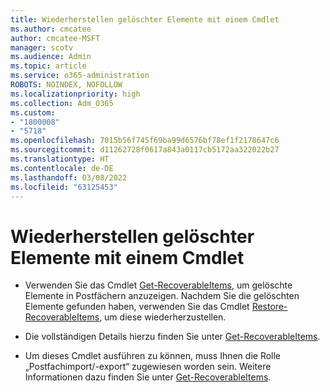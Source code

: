 ```yaml
---
title: Wiederherstellen gelöschter Elemente mit einem Cmdlet
ms.author: cmcatee
author: cmcatee-MSFT
manager: scotv
ms.audience: Admin
ms.topic: article
ms.service: o365-administration
ROBOTS: NOINDEX, NOFOLLOW
ms.localizationpriority: high
ms.collection: Adm_O365
ms.custom:
- "1800008"
- "5718"
ms.openlocfilehash: 7015b56f745f69ba99d6576bf78ef1f2178647c6
ms.sourcegitcommit: d11262728f0617a843a0117cb5172aa322022b27
ms.translationtype: HT
ms.contentlocale: de-DE
ms.lasthandoff: 03/08/2022
ms.locfileid: "63125453"
---
```

# <a name="recover-deleted-items-with-cmdlet"></a>Wiederherstellen gelöschter Elemente mit einem Cmdlet

- Verwenden Sie das Cmdlet [Get-RecoverableItems](https://docs.microsoft.com/powershell/module/exchange/get-recoverableitems?view=exchange-ps&preserve-view=true), um gelöschte Elemente in Postfächern anzuzeigen. Nachdem Sie die gelöschten Elemente gefunden haben, verwenden Sie das Cmdlet [Restore-RecoverableItems](https://docs.microsoft.com/powershell/module/exchange/Restore-RecoverableItems?view=exchange-ps&preserve-view=true), um diese wiederherzustellen.

- Die vollständigen Details hierzu finden Sie unter [Get-RecoverableItems](https://docs.microsoft.com/powershell/module/exchange/get-recoverableitems?view=exchange-ps&preserve-view=true).

- Um dieses Cmdlet ausführen zu können, muss Ihnen die Rolle „Postfachimport/-export“ zugewiesen worden sein. Weitere Informationen dazu finden Sie unter [Get-RecoverableItems](https://docs.microsoft.com/powershell/module/exchange/get-recoverableitems?view=exchange-ps&preserve-view=true).
